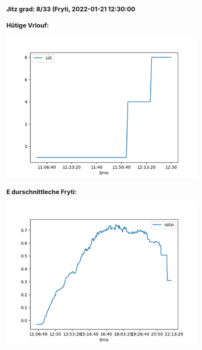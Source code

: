 ### Jitz grad: 8/33 (Fryti, 2022-01-21 12:30:00

### Hütige Vrlouf:
![Graph](Today.png)

### E durschnittleche Fryti:
![Graph](Fryti.png)